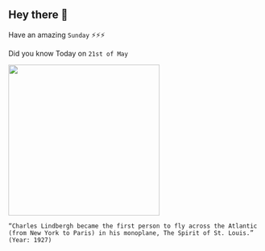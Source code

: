 ## Hey there 👋
Have an amazing `Sunday` ⚡⚡⚡

Did you know Today on `21st of May`
 
 [<img src="https://go.newspapers.com/i/email/Ncom_HIH_May2016.jpg" width="300" />](https://www.history.com/topics/exploration/charles-a-lindbergh) 
 ```
“Charles Lindbergh became the first person to fly across the Atlantic (from New York to Paris) in his monoplane, The Spirit of St. Louis.” (Year: 1927)
```
